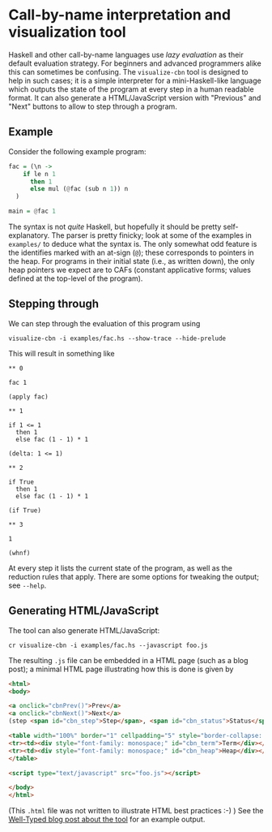 # Call-by-name interpretation and visualization tool

Haskell and other call-by-name languages use _lazy evaluation_ as their default evaluation strategy. For beginners and advanced programmers alike this can sometimes be confusing. The `visualize-cbn` tool is designed to help in such cases; it is a simple interpreter for a mini-Haskell-like language which outputs the state of the program at every step in a human readable format. It can also generate a HTML/JavaScript version with "Previous" and "Next" buttons to allow to step through a program.

## Example

Consider the following example program:

``` haskell
fac = (\n ->
    if le n 1
      then 1
      else mul (@fac (sub n 1)) n
  )

main = @fac 1
```

The syntax is not _quite_ Haskell, but hopefully it should be pretty self-explanatory. The parser is pretty finicky; look at some of the examples in `examples/` to deduce what the syntax is. The only somewhat odd feature is the identifies marked with an at-sign (`@`); these corresponds to pointers in the heap. For programs in their initial state (i.e., as written down), the only heap pointers we expect are to CAFs (constant applicative forms; values defined at the top-level of the program).

## Stepping through

We can step through the evaluation of this program using

```
visualize-cbn -i examples/fac.hs --show-trace --hide-prelude
```

This will result in something like

```
** 0

fac 1

(apply fac)

** 1

if 1 <= 1
  then 1
  else fac (1 - 1) * 1

(delta: 1 <= 1)

** 2

if True
  then 1
  else fac (1 - 1) * 1

(if True)

** 3

1

(whnf)
```

At every step it lists the current state of the program, as well as the reduction rules that apply. There are some options for tweaking the output; see `--help`.

## Generating HTML/JavaScript

The tool can also generate HTML/JavaScript:

```
cr visualize-cbn -i examples/fac.hs --javascript foo.js
```

The resulting `.js` file can be embedded in a HTML page (such as a blog post); a minimal HTML page illustrating how this is done is given by

``` html
<html>
<body>

<a onclick="cbnPrev()">Prev</a>
<a onclick="cbnNext()">Next</a>
(step <span id="cbn_step">Step</span>, <span id="cbn_status">Status</span>)

<table width="100%" border="1" cellpadding="5" style="border-collapse: collapse;">
<tr><td><div style="font-family: monospace;" id="cbn_term">Term</div></td></tr>
<tr><td><div style="font-family: monospace;" id="cbn_heap">Heap</div></td></tr>
</table>

<script type="text/javascript" src="foo.js"></script>

</body>
</html>
```

(This `.html` file was not written to illustrate HTML best practices :-) ) See the [Well-Typed blog post about the tool](http://www.well-typed.com/blog/2017/09/visualize-cbn/) for an example output. 
